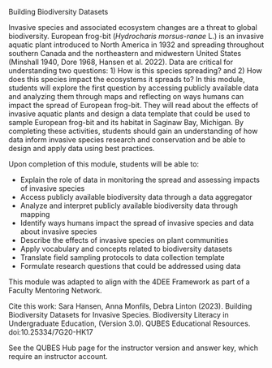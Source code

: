 Building Biodiversity Datasets

Invasive species and associated ecosystem changes are a threat to global biodiversity. European frog-bit (_Hydrocharis morsus-ranae_ L.) is an invasive aquatic plant introduced to North America in 1932 and spreading throughout southern Canada and the northeastern and midwestern United States (Minshall 1940, Dore 1968, Hansen et al. 2022). Data are critical for understanding two questions: 1) How is this species spreading? and 2) How does this species impact the ecosystems it spreads to? In this module, students will explore the first question by accessing publicly available data and analyzing them through maps and reflecting on ways humans can impact the spread of European frog-bit. They will read about the effects of invasive aquatic plants and design a data template that could be used to sample European frog-bit and its habitat in Saginaw Bay, Michigan. By completing these activities, students should gain an understanding of how data inform invasive species research and conservation and be able to design and apply data using best practices.

Upon completion of this module, students will be able to:

* Explain the role of data in monitoring the spread and assessing impacts of invasive species
* Access publicly available biodiversity data through a data aggregator
* Analyze and interpret publicly available biodiversity data through mapping
* Identify ways humans impact the spread of invasive species and data about invasive species
* Describe the effects of invasive species on plant communities
* Apply vocabulary and concepts related to biodiversity datasets
* Translate field sampling protocols to data collection template
* Formulate research questions that could be addressed using data

This module was adapted to align with the 4DEE Framework as part of a Faculty Mentoring Network.

Cite this work: Sara Hansen, Anna Monfils, Debra Linton (2023). Building Biodiversity Datasets for Invasive Species. Biodiversity Literacy in Undergraduate Education, (Version 3.0). QUBES Educational Resources. doi:10.25334/7G20-HK17

See the QUBES Hub page for the instructor version and answer key, which require an instructor account.
